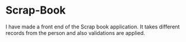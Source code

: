 # Scrap-Book
I have made a front end of the Scrap book application. It takes different records from the person and also validations are applied.
